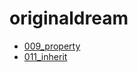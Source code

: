 # originaldream

* [009_property](https://github.com/songminzh/originaldream/blob/main/document/009_property.md)
* [011_inherit](https://github.com/songminzh/originaldream/blob/main/document/011_inherit.md)
